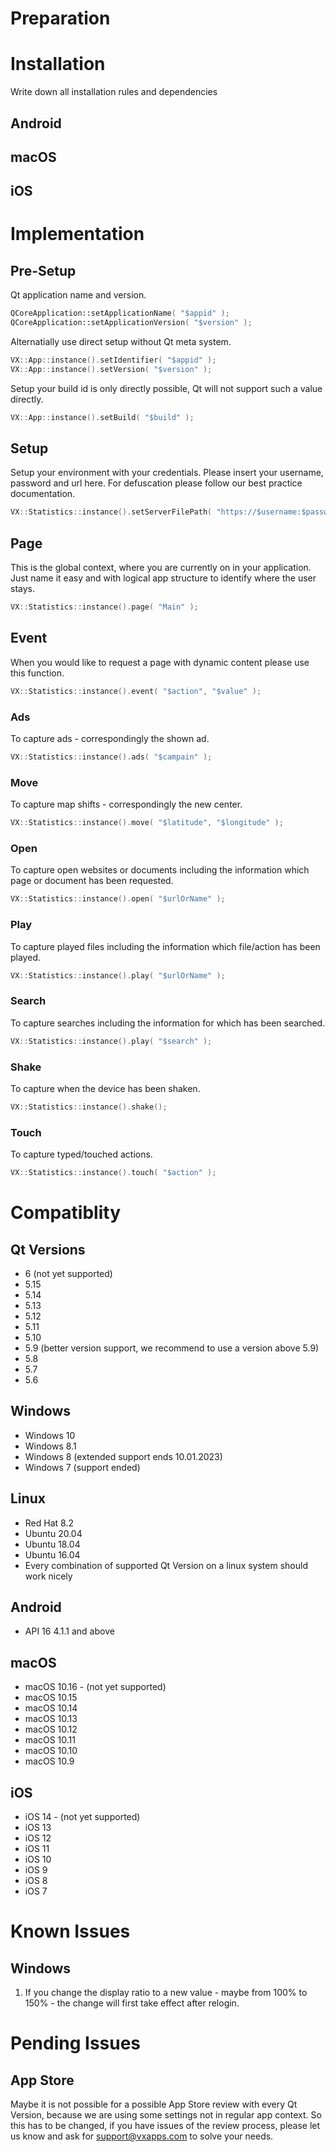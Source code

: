 # Preparation

# Installation
Write down all installation rules and dependencies

## Android
## macOS
## iOS

# Implementation
## Pre-Setup
Qt application name and version.
```cpp
QCoreApplication::setApplicationName( "$appid" );
QCoreApplication::setApplicationVersion( "$version" );
```

Alternatially use direct setup without Qt meta system.
```cpp
VX::App::instance().setIdentifier( "$appid" );
VX::App::instance().setVersion( "$version" );
```

Setup your build id is only directly possible, Qt will not support such a value directly.
```cpp
VX::App::instance().setBuild( "$build" );
```

## Setup
Setup your environment with your credentials. Please insert your username, password and url here. For defuscation please follow our best practice documentation.
```cpp
VX::Statistics::instance().setServerFilePath( "https://$username:$password@$url/" );
```

## Page
This is the global context, where you are currently on in your application. Just name it easy and with logical app structure to identify where the user stays.
```cpp
VX::Statistics::instance().page( "Main" );
```

## Event
When you would like to request a page with dynamic content please use this function.
```cpp
VX::Statistics::instance().event( "$action", "$value" );
```

### Ads
To capture ads - correspondingly the shown ad.
```cpp
VX::Statistics::instance().ads( "$campain" );
```

### Move
To capture map shifts - correspondingly the new center.
```cpp
VX::Statistics::instance().move( "$latitude", "$longitude" );
```

### Open
To capture open websites or documents including the information which page or document has been requested.
```cpp
VX::Statistics::instance().open( "$urlOrName" );
```

### Play
To capture played files including the information which file/action has been played.
```cpp
VX::Statistics::instance().play( "$urlOrName" );
```

### Search
To capture searches including the information for which has been searched.
```cpp
VX::Statistics::instance().play( "$search" );
```

### Shake
To capture when the device has been shaken.
```cpp
VX::Statistics::instance().shake();
```

### Touch
To capture typed/touched actions.
```cpp
VX::Statistics::instance().touch( "$action" );
```

# Compatiblity
## Qt Versions
- 6 (not yet supported)
- 5.15
- 5.14
- 5.13
- 5.12
- 5.11
- 5.10
- 5.9 (better version support, we recommend to use a version above 5.9)
- 5.8
- 5.7
- 5.6

## Windows
- Windows 10
- Windows 8.1
- Windows 8 (extended support ends 10.01.2023)
- Windows 7 (support ended)

## Linux
- Red Hat 8.2
- Ubuntu 20.04
- Ubuntu 18.04
- Ubuntu 16.04
- Every combination of supported Qt Version on a linux system should work nicely

## Android
- API 16 4.1.1 and above

## macOS
- macOS 10.16  - (not yet supported)
- macOS 10.15
- macOS 10.14
- macOS 10.13
- macOS 10.12
- macOS 10.11
- macOS 10.10
- macOS 10.9

## iOS
- iOS 14 - (not yet supported)
- iOS 13
- iOS 12
- iOS 11
- iOS 10
- iOS 9
- iOS 8
- iOS 7

# Known Issues
## Windows
1. If you change the display ratio to a new value - maybe from 100% to 150% - the change will first take effect after relogin.

# Pending Issues
## App Store
Maybe it is not possible for a possible App Store review with every Qt Version, because we are using some settings not in regular app context. So this has to be changed, if you have issues of the review process, please let us know and ask for support@vxapps.com to solve your needs.

